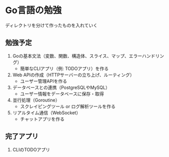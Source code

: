 # Go言語の勉強
ディレクトリを分けて作ったものを入れていく

## 勉強予定
1. Goの基本文法（変数、関数、構造体、スライス、マップ、エラーハンドリング）
    - 簡単なCLIアプリ（例: TODOアプリ）を作る
2. Web APIの作成（HTTPサーバーの立ち上げ、ルーティング）
    - ユーザー管理APIを作る
3. データベースとの連携（PostgreSQLやMySQL）
    - ユーザー情報をデータベースに保存・取得
4. 並行処理（Goroutine）
    - スクレイピングツール or ログ解析ツールを作る
5. リアルタイム通信（WebSocket）
    - チャットアプリを作る

## 完了アプリ
1. CLIのTODOアプリ